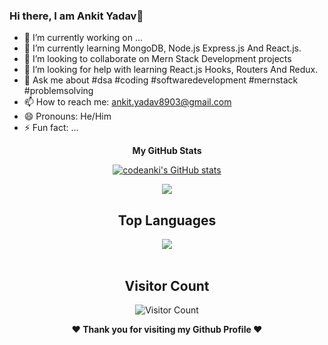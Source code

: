 ### Hi there, I am Ankit Yadav👋


- 🔭 I’m currently working on ...
- 🌱 I’m currently learning MongoDB, Node.js Express.js And React.js.
- 👯 I’m looking to collaborate on Mern Stack Development projects
- 🤔 I’m looking for help with learning React.js Hooks, Routers And Redux.
- 💬 Ask me about #dsa #coding #softwaredevelopment #mernstack #problemsolving
- 📫 How to reach me: ankit.yadav8903@gmail.com
- 😄 Pronouns: He/Him
- ⚡ Fun fact: ...

        
        
<div align="center">

<b>My GitHub Stats</b>

<a href="http://www.github.com/codeanki"><img src="https://github-readme-stats.vercel.app/api?username=codeanki&show_icons=true&theme=dark" alt="codeanki's GitHub stats" /></a>

<a href="http://www.github.com/codeanki"><img src="https://github-readme-streak-stats.herokuapp.com/?user=codeanki&stroke=c9d1d9&background=0d1117&ring=22c55e&fire=22c55e&currStreakNum=c9d1d9&currStreakLabel=22c55e&sideNums=c9d1d9&sideLabels=c9d1d9&dates=c9d1d9&hide_border=false" /></a>
        
<!-- 
<a href="http://www.github.com/codeanki"><img src="https://activity-graph.herokuapp.com/graph?username=codeanki&bg_color=0d1117&color=c9d1d9&line=22c55e&point=c9d1d9&area_color=c9d1d9&area=true&hide_border=false&custom_title=GitHub%20Commits%20Graph" alt="GitHub Commits Graph" /></a> -->
        
</div>
        

<div align="center">
  
  ## Top Languages
  <a href="https://github.com/smahesh29">
    <img align="center" src="https://github-readme-stats.vercel.app/api/top-langs/?username=codeanki&theme=tokyonight&layout=compact">
  </a>
</div>

<br> 

<div align="center">
        
   ## Visitor Count
   ![Visitor Count](https://visitor-badge.laobi.icu/badge?page_id=codeanki/codeanki)
        
</div>

<div align="center">
  
<b>❤️ Thank you for visiting my Github Profile ❤️</b>
</div>
